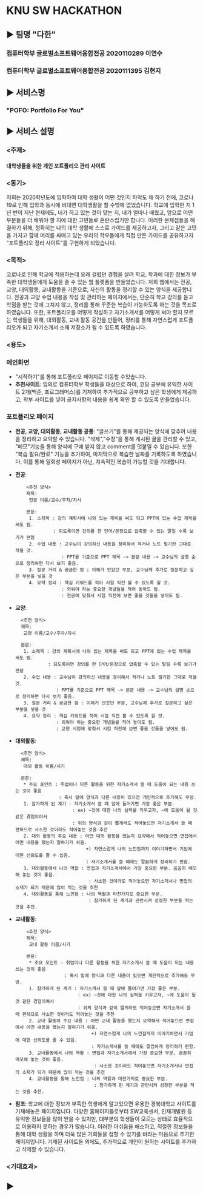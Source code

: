 # KNU SW HACKATHON
## ▶ 팀명 "다한"
### 컴퓨터학부 글로벌소프트웨어융합전공 2020110289 이연수
### 컴퓨터학부 글로벌소프트웨어융합전공 2020111395 김현지


## ▶ 서비스명 
### "POFO: Portfolio For You"

## ▶ 서비스 설명
### <주제>
#### 대학생들을 위한 개인 포트폴리오 관리 사이트

### <동기>
저희는 2020학년도에 입학하여 대학 생활이 어떤 것인지 파악도 채 하기 전에, 코로나 19로 인해 입학과 동시에 비대면 대학생활을 할 수밖에 없었습니다. 
학교에 입학한 지 1년 반이 지난 현재에도, 내가 하고 있는 것이 맞는 지, 내가 얼마나 배웠고, 앞으로 어떤 부분들을 더 배워야 할 지에 대한 고민들로 혼란스럽기만 합니다.
이러한 문제점들을 해결하기 위해, 정확히는 나의 대학 생활에 스스로 가이드를 제공하고자, 그리고 같은 고민을 가지고 함께 머리를 싸매고 있는 우리의 학우들에게 직접 만든 가이드를 공유하고자 “포트폴리오 정리 사이트”를 구현하게 되었습니다.


### <목적>
코로나로 인해 학교에 적응하는데 오래 걸렸던 경험을 살려 학교, 학과에 대한 정보가 부족한 대학생들에게 도움을 줄 수 있는 웹 플랫폼을 만들었습니다. 저희 웹에서는 전공, 교양, 대외활동, 교내활동을 기준으로, 자신의 활동을 정리할 수 있는 양식을 제공합니다. 전공과 교양 수업 내용을 작성 및 관리하는 페이지에서는, 단순히 학교 강의를 듣고 학점을 받는 것에 그치지 않고, 정리를 통해 꾸준한 복습이 가능하도록 하는 것을 목표로 하였습니다. 또한, 포트폴리오를 어떻게 작성하고 자기소개서를 어떻게 써야 할지 모르는 학생들을 위해, 대외활동, 교내 활동 공간을 만들어, 정리를 통해 자연스럽게 포트폴리오가 되고 자기소개서 소재 저장소가 될 수 있도록 하였습니다.


### <용도>

### 메인화면
- "시작하기"를 통해 포트폴리오 페이지로 이동할 수있습니다.
- __추천사이트__: 임의로 컴퓨터학부 학생들을 대상으로 하여, 코딩 공부에 유익한 사이트 2개(백준, 프로그래머스)를 기재하여 추가적으로 공부하고 싶은 학생에게 제공하고, 학부 사이트를 넣어 공지사항의 내용을 쉽게 확인 할 수 있도록 만들었습니다.

### 포트폴리오 페이지
- __전공, 교양, 대외활동, 교내활동 공통__: "글쓰기"를 통해 제공되는 양식에 맞추어 내용을 정리하고 요약할 수 있습니다. "삭제","수정"을 통해 게시된 글을 관리할 수 있고, "메모"기능을 통해 양식에 구애 받지 않고 comment를 덧붙일 수 있습니다. 또한 "복습 필요/완료" 기능을 추가하여, 마지막으로 복습한 날짜를 기록하도록 하였습니다. 이를 통해 일회성 페이지가 아닌, 지속적인 복습이 가능할 것을 기대합니다. 

- __전공__:

          <추천 양식>
          제목: 
           전공 이름/교수/주차/차시

          본문:
           1. 소제목 : 강의 계획서에 나와 있는 제목을 써도 되고 PPT에 있는 수업 제목을 써도 됨.
                    : 되도록이면 강의를 한 단어/문장으로 압축할 수 있는 말일 수록 보기가 편함
           2. 수업 내용 : 교수님이 강의하신 내용을 정리해서 적거나 노트 필기한 그대로 적을 것.
                       : PPT를 기준으로 PPT 제목 -> 본문 내용 -> 교수님의 설명 순으로 정리하면 다시 보기 좋음.
           3. 질문 거리 & 궁금한 점 : 이해가 안갔던 부분, 교수님께 추가로 질문하고 싶은 부분을 넣을 것
           4. 요약 정리 : 핵심 키워드를 적어 시험 직전 볼 수 있도록 할 것.
                       : 외워야 하는 중요한 개념들을 적어 놓아도 됨.
                       : 전공에 맞춰서 시험 직전에 보면 좋을 것들을 넣어도 됨.

- __교양__:

        <추천 양식>
        제목: 
         교양 이름/교수/주차/차시

        본문:
         1. 소제목 : 강의 계획서에 나와 있는 제목을 써도 되고 PPT에 있는 수업 제목을 써도 됨.
                  : 되도록이면 강의를 한 단어/문장으로 압축할 수 있는 말일 수록 보기가 편함
         2. 수업 내용 : 교수님이 강의하신 내용을 정리해서 적거나 노트 필기한 그대로 적을 것.
                     : PPT를 기준으로 PPT 제목 -> 본문 내용 -> 교수님의 설명 순으로 정리하면 다시 보기 좋음.
         3. 질문 거리 & 궁금한 점 : 이해가 안갔던 부분, 교수님께 추가로 질문하고 싶은 부분을 넣을 것
         4. 요약 정리 : 핵심 키워드를 적어 시험 직전 볼 수 있도록 할 것.
                     : 외워야 하는 중요한 개념들을 적어 놓아도 됨.
                     : 교양 시험에 맞춰서 시험 직전에 보면 좋을 것들을 넣어도 됨.


- __대외활동__:

        <추천 양식>
        제목:
         대외 활동 이름/시기

        본문:
         * 주요 포인트 : 취업이나 다른 활동을 위한 자기소개서 쓸 때 도움이 되는 내용 쓰는 것이 좋음
                      : 혹시 밑에 양식과 다른 내용이 있으면 개인적으로 추가해도 무방.
         1. 참가하게 된 계기 : 자기소개서 쓸 때 앞에 들어가면 가장 좋은 부분. 
                           : ex) ~것에 대한 나의 실력을 키우고자, ~에 도움이 될 것 같은 경험이여서
                           : 위의 양식과 같이 짧게라도 적어놓으면 자기소개서 쓸 때 편하므로 사소한 것이라도 적어놓는 것을 추천 
         2. 대외 활동의 주요 내용 : 어떤 대외 활동을 했는지 요약해서 적어놓으면 면접에서 어떤 내용을 했는지 말하기가 쉬움.
                                +) 자연스럽게 나의 느낀점까지 이야기하면서 기업에 대한 신뢰도를 줄 수 있음.
                                : 자기소개서를 쓸 때에도 깔끔하게 정리하기 편함. 
         3. 대외활동에서 나의 역할 : 면접과 자기소개서에서 가장 중요한 부분. 꼼꼼히 메모해 놓는 것이 좋음.
                                 : 사소한 것이라도 적어놓으면 자기소개서나 면접의 소재가 되기 때문에 많이 적는 것을 추천
         4. 대외활동을 통해 느낀점 : 나의 역할과 마찬가지로 중요한 부분.
                                 : 참가하게 된 계기과 관련시켜 성장한 부분을 적는 것을 추천. 

- __교내활동__:

          <추천 양식>
          제목:
           교내 활동 이름/시기

          본문:
           * 주요 포인트 : 취업이나 다른 활동을 위한 자기소개서 쓸 때 도움이 되는 내용 쓰는 것이 좋음
                        : 혹시 밑에 양식과 다른 내용이 있으면 개인적으로 추가해도 무방.
           1. 참가하게 된 계기 : 자기소개서 쓸 때 앞에 들어가면 가장 좋은 부분. 
                             : ex) ~것에 대한 나의 실력을 키우고자, ~에 도움이 될 것 같은 경험이여서
                             : 위의 양식과 같이 짧게라도 적어놓으면 자기소개서 쓸 때 편하므로 사소한 것이라도 적어놓는 것을 추천 
           2. 교내 활동의 주요 내용 : 어떤 교내 활동을 했는지 요약해서 적어놓으면 면접에서 어떤 내용을 했는지 말하기가 쉬움.
                                  +) 자연스럽게 나의 느낀점까지 이야기하면서 기업에 대한 신뢰도를 줄 수 있음.
                                  : 자기소개서를 쓸 때에도 깔끔하게 정리하기 편함. 
           3. 교내활동에서 나의 역할 : 면접과 자기소개서에서 가장 중요한 부분. 꼼꼼히 메모해 놓는 것이 좋음.
                                   : 사소한 것이라도 적어놓으면 자기소개서나 면접의 소재가 되기 때문에 많이 적는 것을 추천
           4. 교내활동을 통해 느낀점 : 나의 역할과 마찬가지로 중요한 부분.
                                   : 참가하게 된 계기과 관련시켜 성장한 부분을 적는 것을 추천. 
                                                               

- __참조__: 학교에 대한 정보가 부족한 학생에게 알고있으면 유용한 경북대학교 사이트를 기재해놓은 페이지입니다. 다양한 홈페이지들로부터 SW교육센서, 인재개발원 등 유익한 정보들을 많이 얻을 수 있지만, 대부분의 학생들이 모르는 상태로 효율적으로 이용하지 못하는 경우가 많습니다. 이러한 아쉬움을 해소하고, 적절한 정보들을 통해 대학 생활을 하며 더욱 많은 기회들을 접할 수 있기를 바라는 마음으로 추가한 페이지입니다. 기재된 사이트들 외에도, 추가적으로 개인이 원하는 사이트를 추가하고 삭제할 수 있습니다.

### <기대효과>

## ▶ 


